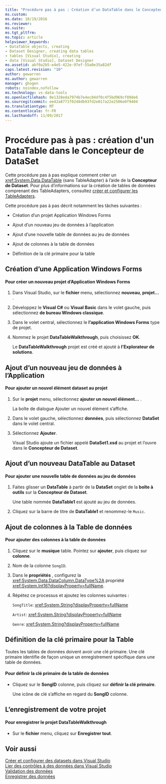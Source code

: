 ```yaml
---
title: "Procédure pas à pas : Création d’un DataTable dans le Concepteur de Dataset | Documents Microsoft"
ms.custom: 
ms.date: 10/19/2016
ms.reviewer: 
ms.suite: 
ms.tgt_pltfrm: 
ms.topic: article
helpviewer_keywords:
- DataTable objects, creating
- Dataset Designer, creating data tables
- tables [Visual Studio], creating
- data [Visual Studio], Dataset Designer
ms.assetid: abf0a2b5-e4e5-422e-97ef-55a0e35a82df
caps.latest.revision: "10"
author: gewarren
ms.author: gewarren
manager: ghogen
robots: noindex,nofollow
ms.technology: vs-data-tools
ms.openlocfilehash: 0e1328eda7974b7e4ec04df0c4f5bd969cf09de6
ms.sourcegitcommit: ee42a8771f0248db93fd2e017a22e2506e0f9404
ms.translationtype: MT
ms.contentlocale: fr-FR
ms.lasthandoff: 11/09/2017
---
```

# <a name="walkthrough-creating-a-datatable-in-the-dataset-designer"></a>Procédure pas à pas : création d'un DataTable dans le Concepteur de DataSet
Cette procédure pas à pas explique comment créer un <xref:System.Data.DataTable> (sans TableAdapter) à l’aide de la **Concepteur de Dataset**. Pour plus d’informations sur la création de tables de données comprenant des TableAdapters, consultez [créer et configurer les TableAdapters](../data-tools/create-and-configure-tableadapters.md).  
  
 Cette procédure pas à pas décrit notamment les tâches suivantes :  
  
-   Création d’un projet Application Windows Forms  
  
-   Ajout d’un nouveau jeu de données à l’application  
  
-   Ajout d’une nouvelle table de données au jeu de données  
  
-   Ajout de colonnes à la table de données  
  
-   Définition de la clé primaire pour la table  
  
## <a name="creating-a-new-windows-forms-application"></a>Création d’une Application Windows Forms  
  
#### <a name="to-create-a-new-windows-forms-application-project"></a>Pour créer un nouveau projet d’Application Windows Forms  
  
1. Dans Visual Studio, sur le **fichier** menu, sélectionnez **nouveau**, **projet...** .  
  
2. Développez le **Visual C#** ou **Visual Basic** dans le volet gauche, puis sélectionnez **de bureau Windows classique**.  

3. Dans le volet central, sélectionnez le **l’application Windows Forms** type de projet.  

4. Nommez le projet **DataTableWalkthrough**, puis choisissez **OK**. 
  
     Le **DataTableWalkthrough** projet est créé et ajouté à **l’Explorateur de solutions**.  
  
## <a name="adding-a-new-dataset-to-the-application"></a>Ajout d’un nouveau jeu de données à l’Application  
  
#### <a name="to-add-a-new-dataset-item-to-the-project"></a>Pour ajouter un nouvel élément dataset au projet  
  
1.  Sur le **projet** menu, sélectionnez **ajouter un nouvel élément...** .  
  
     La boîte de dialogue Ajouter un nouvel élément s’affiche.  
  
2.  Dans le volet gauche, sélectionnez **données**, puis sélectionnez **DataSet** dans le volet central.  
  
3.  Sélectionnez **Ajouter**.  
  
     Visual Studio ajoute un fichier appelé **DataSet1.xsd** au projet et l’ouvre dans le **Concepteur de Dataset**.  
  
## <a name="adding-a-new-datatable-to-the-dataset"></a>Ajout d’un nouveau DataTable au Dataset  
  
#### <a name="to-add-a-new-data-table-to-the-dataset"></a>Pour ajouter une nouvelle table de données au jeu de données  
  
1.  Faites glisser un **DataTable** à partir de la **DataSet** onglet de la **boîte à outils** sur la **Concepteur de Dataset**.  
  
     Une table nommée **DataTable1** est ajouté au jeu de données.  
   
2.  Cliquez sur la barre de titre de **DataTable1** et renommez-le `Music`.  
  
## <a name="adding-columns-to-the-data-table"></a>Ajout de colonnes à la Table de données  
  
#### <a name="to-add-columns-to-the-data-table"></a>Pour ajouter des colonnes à la table de données  
  
1.  Cliquez sur le **musique** table. Pointez sur **ajouter**, puis cliquez sur **colonne**.  
  
2.  Nom de la colonne `SongID`.  
  
3.  Dans le **propriétés** , configurez la <xref:System.Data.DataColumn.DataType%2A> propriété <xref:System.Int16?displayProperty=fullName>.  
  
4.  Répétez ce processus et ajoutez les colonnes suivantes :  
  
     `SongTitle`: <xref:System.String?displayProperty=fullName>  
  
     `Artist`: <xref:System.String?displayProperty=fullName>  
  
     `Genre`: <xref:System.String?displayProperty=fullName>  
  
## <a name="setting-the-primary-key-for-the-table"></a>Définition de la clé primaire pour la Table  
Toutes les tables de données doivent avoir une clé primaire. Une clé primaire identifie de façon unique un enregistrement spécifique dans une table de données.  
  
#### <a name="to-set-the-primary-key-of-the-data-table"></a>Pour définir la clé primaire de la table de données  
  
-   Cliquez sur le **SongID** colonne, puis cliquez sur **définir la clé primaire**.  
  
     Une icône de clé s’affiche en regard du **SongID** colonne.  
  
## <a name="saving-your-project"></a>L’enregistrement de votre projet  
  
#### <a name="to-save-the-datatablewalkthrough-project"></a>Pour enregistrer le projet DataTableWalkthrough  
  
-   Sur le **fichier** menu, cliquez sur **Enregistrer tout**.  
  
## <a name="see-also"></a>Voir aussi
[Créer et configurer des datasets dans Visual Studio](../data-tools/create-and-configure-datasets-in-visual-studio.md)  
[Lier des contrôles à des données dans Visual Studio](../data-tools/bind-controls-to-data-in-visual-studio.md)   
[Validation des données](../data-tools/validate-data-in-datasets.md)   
[Enregistrer des données](../data-tools/saving-data.md)   